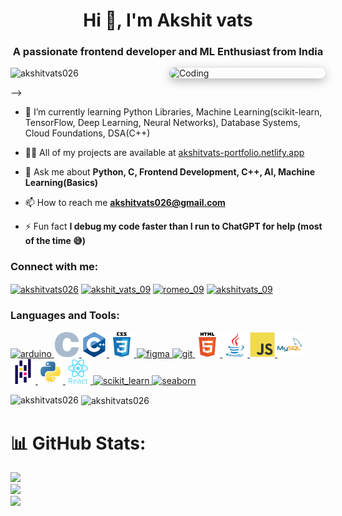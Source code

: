 <h1 align="center">Hi 👋, I'm Akshit vats</h1>
<h3 align="center">A passionate frontend developer and ML Enthusiast from India</h3>
<img align="right" alt="Coding" width="250" 
       src="https://user-images.githubusercontent.com/55389276/140866485-8fb1c876-9a8f-4d6a-98dc-08c4981eaf70.gif"
       style="border-radius: 15px; box-shadow: 0px 4px 15px rgba(0,0,0,0.3); transition: transform 0.3s ease-in-out;"
       onmouseover="this.style.transform='scale(1.05)'" 
       onmouseout="this.style.transform='scale(1)'"
<!-- <p align="left"> <img src="https://komarev.com/ghpvc/?username=akshitvats026&label=Profile%20views&color=0e75b6&style=flat" alt="akshitvats026" /> </p> -->

- 🌱 I’m currently learning Python Libraries, Machine Learning(scikit-learn, TensorFlow, Deep Learning, Neural Networks), Database Systems, Cloud Foundations, DSA(C++)

- 👨‍💻 All of my projects are available at [akshitvats-portfolio.netlify.app](https://akshitvats-portfolio.netlify.app)

- 💬 Ask me about **Python, C, Frontend Development, C++, AI, Machine Learning(Basics)**

- 📫 How to reach me **akshitvats026@gmail.com**

- ⚡ Fun fact **I debug my code faster than I run to ChatGPT for help (most of the time 😅)**

<h3 align="left">Connect with me:</h3>
<p align="left">
<a href="https://linkedin.com/in/akshitvats026" target="blank"><img align="center" src="https://raw.githubusercontent.com/rahuldkjain/github-profile-readme-generator/master/src/images/icons/Social/linked-in-alt.svg" alt="akshitvats026" height="30" width="40" /></a>
<a href="https://instagram.com/akshit_vats_09" target="blank"><img align="center" src="https://raw.githubusercontent.com/rahuldkjain/github-profile-readme-generator/master/src/images/icons/Social/instagram.svg" alt="akshit_vats_09" height="30" width="40" /></a>
<a href="https://www.codechef.com/users/romeo_09" target="blank"><img align="center" src="https://cdn.jsdelivr.net/npm/simple-icons@3.1.0/icons/codechef.svg" alt="romeo_09" height="30" width="40" /></a>
<a href="https://www.leetcode.com/akshitvats_09" target="blank"><img align="center" src="https://raw.githubusercontent.com/rahuldkjain/github-profile-readme-generator/master/src/images/icons/Social/leet-code.svg" alt="akshitvats_09" height="30" width="40" /></a>
</p>

<h3 align="left">Languages and Tools:</h3>
<p align="left"> <a href="https://www.arduino.cc/" target="_blank" rel="noreferrer"> <img src="https://cdn.worldvectorlogo.com/logos/arduino-1.svg" alt="arduino" width="40" height="40"/> </a> <a href="https://www.cprogramming.com/" target="_blank" rel="noreferrer"> <img src="https://raw.githubusercontent.com/devicons/devicon/master/icons/c/c-original.svg" alt="c" width="40" height="40"/> </a> <a href="https://www.w3schools.com/cpp/" target="_blank" rel="noreferrer"> <img src="https://raw.githubusercontent.com/devicons/devicon/master/icons/cplusplus/cplusplus-original.svg" alt="cplusplus" width="40" height="40"/> </a> <a href="https://www.w3schools.com/css/" target="_blank" rel="noreferrer"> <img src="https://raw.githubusercontent.com/devicons/devicon/master/icons/css3/css3-original-wordmark.svg" alt="css3" width="40" height="40"/> </a> <a href="https://www.figma.com/" target="_blank" rel="noreferrer"> <img src="https://www.vectorlogo.zone/logos/figma/figma-icon.svg" alt="figma" width="40" height="40"/> </a> <a href="https://git-scm.com/" target="_blank" rel="noreferrer"> <img src="https://www.vectorlogo.zone/logos/git-scm/git-scm-icon.svg" alt="git" width="40" height="40"/> </a> <a href="https://www.w3.org/html/" target="_blank" rel="noreferrer"> <img src="https://raw.githubusercontent.com/devicons/devicon/master/icons/html5/html5-original-wordmark.svg" alt="html5" width="40" height="40"/> </a> <a href="https://www.java.com" target="_blank" rel="noreferrer"> <img src="https://raw.githubusercontent.com/devicons/devicon/master/icons/java/java-original.svg" alt="java" width="40" height="40"/> </a> <a href="https://developer.mozilla.org/en-US/docs/Web/JavaScript" target="_blank" rel="noreferrer"> <img src="https://raw.githubusercontent.com/devicons/devicon/master/icons/javascript/javascript-original.svg" alt="javascript" width="40" height="40"/> </a> <a href="https://www.mysql.com/" target="_blank" rel="noreferrer"> <img src="https://raw.githubusercontent.com/devicons/devicon/master/icons/mysql/mysql-original-wordmark.svg" alt="mysql" width="40" height="40"/> </a> <a href="https://pandas.pydata.org/" target="_blank" rel="noreferrer"> <img src="https://raw.githubusercontent.com/devicons/devicon/2ae2a900d2f041da66e950e4d48052658d850630/icons/pandas/pandas-original.svg" alt="pandas" width="40" height="40"/> </a> <a href="https://www.python.org" target="_blank" rel="noreferrer"> <img src="https://raw.githubusercontent.com/devicons/devicon/master/icons/python/python-original.svg" alt="python" width="40" height="40"/> </a> <a href="https://reactjs.org/" target="_blank" rel="noreferrer"> <img src="https://raw.githubusercontent.com/devicons/devicon/master/icons/react/react-original-wordmark.svg" alt="react" width="40" height="40"/> </a> <a href="https://scikit-learn.org/" target="_blank" rel="noreferrer"> <img src="https://upload.wikimedia.org/wikipedia/commons/0/05/Scikit_learn_logo_small.svg" alt="scikit_learn" width="40" height="40"/> </a> <a href="https://seaborn.pydata.org/" target="_blank" rel="noreferrer"> <img src="https://seaborn.pydata.org/_images/logo-mark-lightbg.svg" alt="seaborn" width="40" height="40"/> </a> </p>

<p><img align="left" src="https://github-readme-stats.vercel.app/api/top-langs?username=akshitvats026&show_icons=true&locale=en&layout=compact" alt="akshitvats026" /></p>

<p>&nbsp;<img align="center" src="https://github-readme-stats.vercel.app/api?username=akshitvats026&show_icons=true&locale=en" alt="akshitvats026" /></p>

# 📊 GitHub Stats:
![](https://github-readme-stats.vercel.app/api?username=Akshitvats026&theme=dark&hide_border=false&include_all_commits=false&count_private=false)<br/>
![](https://nirzak-streak-stats.vercel.app/?user=Akshitvats026&theme=dark&hide_border=false)<br/>
![](https://github-readme-stats.vercel.app/api/top-langs/?username=Akshitvats026&theme=dark&hide_border=false&include_all_commits=false&count_private=false&layout=compact)
